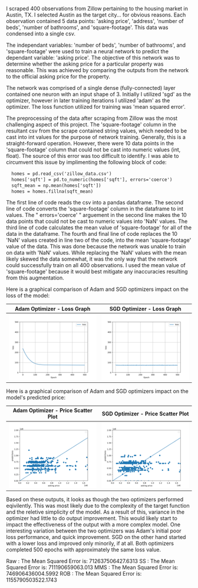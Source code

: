 I scraped 400 observations from Zillow pertaining to the housing market in Austin, TX. I selected Austin as the target city... for obvious reasons. Each observation contained 5 data points: 'asking price', 'address', 'number of beds', 'number of bathrooms', and 'square-footage'. This data was condensed into a single csv. 

The independant variables: 'number of beds', 'number of bathrooms', and 'square-footage' were used to train a neural network to predict the dependant variable: 'asking price'. The objective of this network was to determine whether the asking price for a particular property was reasonable. This was achieved by comparing the outputs from the network to the official asking price for the property. 

The network was comprised of a single dense (fully-connected) layer contained one neuron with an input shape of 3. Initially I utilized 'sgd' as the optimizer, however in later training iterations I utilized 'adam' as the optimizer. The loss function utilized for training was 'mean squared error'. 

The preprocessing of the data after scraping from Zillow was the most challenging aspect of this project. The 'square-footage' column in the resultant csv from the scrape contained string values, which needed to be cast into int values for the purpose of network training. Generally, this is a straight-forward operation. However, there were 10 data points in the 'square-footage' column that could not be cast into numeric values (int, float). The source of this error was too difficult to identify. I was able to circumvent this issue by implimenting the following block of code:

      homes = pd.read_csv('zillow_data.csv')
      homes['sqft'] = pd.to_numeric(homes['sqft'], errors='coerce')
      sqft_mean = np.mean(homes['sqft'])
      homes = homes.fillna(sqft_mean)

The first line of code reads the csv into a pandas dataframe. The second line of code converts the 'square-footage' column in the dataframe to int values. The " errors='coerce' " arguement in the second line makes the 10 data points that could not be cast to numeric values into 'NaN' values. The third line of code calculates the mean value of 'square-footage' for all of the data in the dataframe. The fourth and final line of code replaces the 10 'NaN' values created in line two of the code, into the mean 'square-footage' value of the data. This was done because the network was unable to train on data with 'NaN' values. While replacing the 'NaN' values with the mean likely skewed the data somewhat, it was the only way that the network could successfully train on all 400 observations. I used the mean value of 'square-footage' because it would best mitigate any inaccuracies resulting from this augmentation. 

Here is a graphical comparison of Adam and SGD optimizers impact on the loss of the model: 

Adam Optimizer - Loss Graph           |  SGD Optimizer - Loss Graph
:-------------------------:|:-------------------------:
![Adam Optimizer - Loss Graph](adam_loss_graph.png)  |  ![SGD Optimizer - Loss Graph](sgd_loss_graph.png)

Here is a graphical comparison of Adam and SGD optimizers impact on the model's predicted price: 

Adam Optimizer - Price Scatter Plot           |  SGD Optimizer - Price Scatter Plot
:-------------------------:|:-------------------------:
![Adam Optimizer - Price Scatter Plot](adam_price_scatter.png)  |  ![SGD Optimizer - Price Scatter Plot](sgd_price_scatter.png)

Based on these outputs, it looks as though the two optimizers performed eqivilently. This was most likely due to the complexity of the target function and the reletive simplicity of the model. As a result of this, variance in the optimizer had little to do output improvement. This would likely start to impact the effectiveness of the output with a more complex model. One interesting variation between the two optimizers was Adam's initial poor loss performance, and quick improvement. SGD on the other hand started with a lower loss and improved only minorily, if at all. Both optimizers completed 500 epochs with approximately the same loss value.



Raw : The Mean Squared Error is:  712637506427.6313
SS : The Mean Squared Error is:  711190659063.013
MMS : The Mean Squared Error is:  746906436004.5992
ROB : The Mean Squared Error is:  1155790503522.1743

